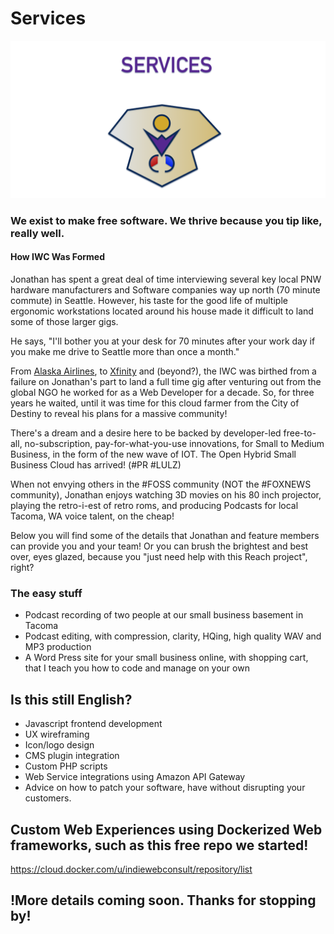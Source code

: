 # Services

![Services](https://github.com/indiewebconsulting/services/blob/master/8F050F2C-DFBE-49F1-BACD-669C092419ED.png)

### We exist to make free software. We thrive because you tip like, really well.

#### How IWC Was Formed
Jonathan has spent a great deal of time interviewing several key local PNW hardware manufacturers and Software companies way up north (70 minute commute) in Seattle. However, his taste for the good life of multiple ergonomic workstations located around his house made it difficult to land some of those larger gigs. 

He says, "I'll bother you at your desk for 70 minutes after your work day if you make me drive to Seattle more than once a month."

From [Alaska Airlines](http://www.alaskaairlines.com), to [Xfinity](http://www.xfinity) and (beyond?), the IWC was birthed from a failure on Jonathan's part to land a full time gig after venturing out from the global NGO he worked for as a Web Developer for a decade. So, for three years he waited, until it was time for this cloud farmer from the City of Destiny to reveal his plans for a massive community! 

There's a dream and a desire here to be backed by developer-led free-to-all, no-subscription, pay-for-what-you-use innovations, for Small to Medium Business, in the form of the new wave of IOT. The Open Hybrid Small Business Cloud has arrived! (#PR #LULZ)

When not envying others in the #FOSS community (NOT the #FOXNEWS community), Jonathan enjoys watching 3D movies on his 80 inch projector, playing the retro-i-est of retro roms, and producing Podcasts for local Tacoma, WA voice talent, on the cheap!

Below you will find some of the details that Jonathan and feature members can provide you and your team! Or you can brush the brightest and best over, eyes glazed, because you "just need help with this Reach project", right?

### The easy stuff
- Podcast recording of two people at our small business basement in Tacoma
- Podcast editing, with compression, clarity, HQing, high quality WAV and MP3 production
- A Word Press site for your small business online, with shopping cart, that I teach you how to code and manage on your own

## Is this still English?
- Javascript frontend development
- UX wireframing
- Icon/logo design
- CMS plugin integration
- Custom PHP scripts
- Web Service integrations using Amazon API Gateway
- Advice on how to patch your software, have without disrupting your customers.

## Custom Web Experiences using Dockerized Web frameworks, such as this free repo we started!
https://cloud.docker.com/u/indiewebconsult/repository/list

## !More details coming soon. Thanks for stopping by! ##
